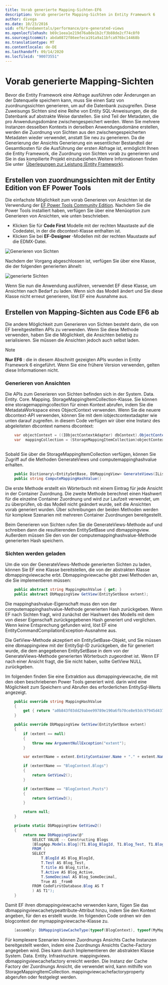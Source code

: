 ```yaml
---
title: Vorab generierte Mapping-Sichten-EF6
description: Vorab generierte Mapping-Sichten in Entity Framework 6
author: divega
ms.date: 10/23/2016
uid: ef6/fundamentals/performance/pre-generated-views
ms.openlocfilehash: b69c1eea1e219d76a8de1b2cf3b88de2cf74c8f0
ms.sourcegitcommit: abda0872f86eefeca191a9a11bfca976bc14468b
ms.translationtype: MT
ms.contentlocale: de-DE
ms.lasthandoff: 09/14/2020
ms.locfileid: "90073551"
---
```

# <a name="pre-generated-mapping-views"></a>Vorab generierte Mapping-Sichten
Bevor die Entity Framework eine Abfrage ausführen oder Änderungen an der Datenquelle speichern kann, muss Sie einen Satz von zuordnungssichten generieren, um auf die Datenbank zuzugreifen. Diese Zuweisungs Sichten sind eine Reihe von Entity SQL-Anweisungen, die die Datenbank auf abstrakte Weise darstellen. Sie sind Teil der Metadaten, die pro Anwendungsdomäne zwischengespeichert werden. Wenn Sie mehrere Instanzen desselben Kontexts in derselben Anwendungsdomäne erstellen, werden die Zuordnung von Sichten aus den zwischengespeicherten Metadaten wieder verwendet, anstatt Sie neu zu generieren. Da die Generierung der Ansichts Generierung ein wesentlicher Bestandteil der Gesamtkosten für die Ausführung der ersten Abfrage ist, ermöglicht Ihnen die Entity Framework, die Zuordnung von Sichten vorab zu generieren und Sie in das kompilierte Projekt einzubeziehen.Weitere Informationen finden Sie unter  [Überlegungen zur Leistung (Entity Framework)](xref:ef6/fundamentals/performance/perf-whitepaper).

## <a name="generating-mapping-views-with-the-ef-power-tools-community-edition"></a>Erstellen von zuordnungssichten mit der Entity Edition von EF Power Tools

Die einfachste Möglichkeit zum vorab Generieren von Ansichten ist die Verwendung der [EF Power Tools Community Edition](https://marketplace.visualstudio.com/items?itemName=ErikEJ.EntityFramework6PowerToolsCommunityEdition). Nachdem Sie die Power Tools installiert haben, verfügen Sie über eine Menüoption zum Generieren von Ansichten, wie unten beschrieben.

-   Klicken Sie für **Code First** Modelle mit der rechten Maustaste auf die Codedatei, in der die dbcontext-Klasse enthalten ist.
-   Klicken Sie bei **EF-Designer** -Modellen mit der rechten Maustaste auf die EDMX-Datei.

![Generieren von Sichten](~/ef6/media/generateviews.png)

Nachdem der Vorgang abgeschlossen ist, verfügen Sie über eine Klasse, die der folgenden generierten ähnelt:

![generierte Sichten](~/ef6/media/generatedviews.png)

Wenn Sie nun die Anwendung ausführen, verwendet EF diese Klasse, um Ansichten nach Bedarf zu laden. Wenn sich das Modell ändert und Sie diese Klasse nicht erneut generieren, löst EF eine Ausnahme aus.

## <a name="generating-mapping-views-from-code---ef6-onwards"></a>Erstellen von Mapping-Sichten aus Code EF6 ab

Die andere Möglichkeit zum Generieren von Sichten besteht darin, die von EF bereitgestellten APIs zu verwenden. Wenn Sie diese Methode verwenden, haben Sie die Möglichkeit, die Ansichten beliebig zu serialisieren. Sie müssen die Ansichten jedoch auch selbst laden.

> [!NOTE]
> **Nur EF6** : die in diesem Abschnitt gezeigten APIs wurden in Entity Framework 6 eingeführt. Wenn Sie eine frühere Version verwenden, gelten diese Informationen nicht.

### <a name="generating-views"></a>Generieren von Ansichten

Die APIs zum Generieren von Sichten befinden sich in der System. Data. Entity. Core. Mapping. StorageMappingItemCollection-Klasse. Sie können eine storagemappingcollection für einen Kontext abrufen, indem Sie die MetadataWorkspace eines ObjectContext verwenden. Wenn Sie die neuere dbcontext-API verwenden, können Sie mit dem iobjectcontextadapter wie unten darauf zugreifen. in diesem Code verfügen wir über eine Instanz des abgeleiteten dbcontext namens dbcontext:

``` csharp
    var objectContext = ((IObjectContextAdapter) dbContext).ObjectContext;
    var  mappingCollection = (StorageMappingItemCollection)objectContext.MetadataWorkspace
                                                                        .GetItemCollection(DataSpace.CSSpace);
```

Sobald Sie über die StorageMappingItemCollection verfügen, können Sie Zugriff auf die Methoden GenerateViews und computemappinghashvalue erhalten.

``` csharp
    public Dictionary\<EntitySetBase, DbMappingView> GenerateViews(IList<EdmSchemaError> errors)
    public string ComputeMappingHashValue()
```

Die erste Methode erstellt ein Wörterbuch mit einem Eintrag für jede Ansicht in der Container Zuordnung. Die zweite Methode berechnet einen Hashwert für die einzelne Container Zuordnung und wird zur Laufzeit verwendet, um zu überprüfen, ob das Modell nicht geändert wurde, seit die Ansichten vorab generiert wurden. Über schreibungen der beiden Methoden werden für komplexe Szenarien mit mehreren Container Zuordnungen bereitgestellt.

Beim Generieren von Sichten rufen Sie die GenerateViews-Methode auf und schreiben dann die resultierenden EntitySetBase und dbmappingview. Außerdem müssen Sie den von der computemappinghashvalue-Methode generierten Hash speichern.

### <a name="loading-views"></a>Sichten werden geladen

Um die von der GenerateViews-Methode generierten Sichten zu laden, können Sie EF eine Klasse bereitstellen, die von der abstrakten Klasse dbmappingviewcache erbt. Dbmappingviewcache gibt zwei Methoden an, die Sie implementieren müssen:

``` csharp
    public abstract string MappingHashValue { get; }
    public abstract DbMappingView GetView(EntitySetBase extent);
```

Die mappinghashvalue-Eigenschaft muss den von der computemappinghashvalue-Methode generierten Hash zurückgeben. Wenn EF nach Sichten fragt, wird zunächst der Hashwert des Modells mit dem von dieser Eigenschaft zurückgegebenen Hash generiert und verglichen. Wenn keine Entsprechung gefunden wird, löst EF eine EntityCommandCompilationException-Ausnahme aus.

Die GetView-Methode akzeptiert ein EntitySetBase-Objekt, und Sie müssen eine dbmappingview mit der EntitySql-ID zurückgeben, die für generiert wurde, die dem angegebenen EntitySetBase in dem von der GenerateViews-Methode generierten Wörterbuch zugeordnet ist. Wenn EF nach einer Ansicht fragt, die Sie nicht haben, sollte GetView NULL zurückgeben.

Im folgenden finden Sie eine Extraktion aus dbmappingviewcache, die mit den oben beschriebenen Power Tools generiert wird. darin wird eine Möglichkeit zum Speichern und Abrufen des erforderlichen EntitySql-Werts angezeigt.

``` csharp
    public override string MappingHashValue
    {
        get { return "a0b843f03dd29abee99789e190a6fb70ce8e93dc97945d437d9a58fb8e2afd2e"; }
    }

    public override DbMappingView GetView(EntitySetBase extent)
    {
        if (extent == null)
        {
            throw new ArgumentNullException("extent");
        }

        var extentName = extent.EntityContainer.Name + "." + extent.Name;

        if (extentName == "BlogContext.Blogs")
        {
            return GetView2();
        }

        if (extentName == "BlogContext.Posts")
        {
            return GetView3();
        }

        return null;
    }

    private static DbMappingView GetView2()
    {
        return new DbMappingView(@"
            SELECT VALUE -- Constructing Blogs
            [BlogApp.Models.Blog](T1.Blog_BlogId, T1.Blog_Test, T1.Blog_title, T1.Blog_Active, T1.Blog_SomeDecimal)
            FROM (
            SELECT
                T.BlogId AS Blog_BlogId,
                T.Test AS Blog_Test,
                T.title AS Blog_title,
                T.Active AS Blog_Active,
                T.SomeDecimal AS Blog_SomeDecimal,
                True AS _from0
            FROM CodeFirstDatabase.Blog AS T
            ) AS T1");
    }
```

Damit EF ihren dbmappingviewcache verwenden kann, fügen Sie das dbmappingviewcachetypeattribute-Attribut hinzu, indem Sie den Kontext angeben, für den es erstellt wurde. Im folgenden Code ordnen wir den blogcontext der mymappingviewcache-Klasse zu.

``` csharp
    [assembly: DbMappingViewCacheType(typeof(BlogContext), typeof(MyMappingViewCache))]
```

Für komplexere Szenarien können Zuordnungs Ansichts Cache Instanzen bereitgestellt werden, indem eine Zuordnungs Ansichts Cache-Factory angegeben wird. Dies kann durch Implementieren der abstrakten Klasse System. Data. Entity. Infrastructure. mappingviews. dbmappingviewcachefactory erreicht werden. Die Instanz der Cache Factory der Zuordnungs Ansicht, die verwendet wird, kann mithilfe von StorageMappingItemCollection. mappingviewcachefactoryproperty abgerufen oder festgelegt werden.
